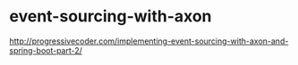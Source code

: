 # event-sourcing-with-axon

http://progressivecoder.com/implementing-event-sourcing-with-axon-and-spring-boot-part-2/
